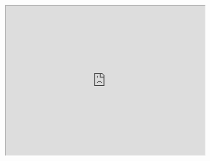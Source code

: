 <figure class="video_container">

<iframe src="https://drive.google.com/file/d/1boY_vbqkF1U3zd2d9n-ZQbDgfA2kgFxq/preview" width="640" height="480"></iframe>

</figure>
